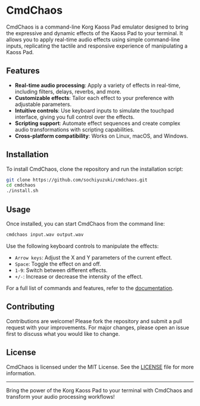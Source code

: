 # CmdChaos

CmdChaos is a command-line Korg Kaoss Pad emulator designed to bring the expressive and dynamic effects of the Kaoss Pad to your terminal. It allows you to apply real-time audio effects using simple command-line inputs, replicating the tactile and responsive experience of manipulating a Kaoss Pad.

## Features

- **Real-time audio processing**: Apply a variety of effects in real-time, including filters, delays, reverbs, and more.
- **Customizable effects**: Tailor each effect to your preference with adjustable parameters.
- **Intuitive controls**: Use keyboard inputs to simulate the touchpad interface, giving you full control over the effects.
- **Scripting support**: Automate effect sequences and create complex audio transformations with scripting capabilities.
- **Cross-platform compatibility**: Works on Linux, macOS, and Windows.

## Installation

To install CmdChaos, clone the repository and run the installation script:

```bash
git clone https://github.com/sochiyuzuki/cmdchaos.git
cd cmdchaos
./install.sh
```

## Usage

Once installed, you can start CmdChaos from the command line:

```bash
cmdchaos input.wav output.wav
```

Use the following keyboard controls to manipulate the effects:

- `Arrow keys`: Adjust the X and Y parameters of the current effect.
- `Space`: Toggle the effect on and off.
- `1-9`: Switch between different effects.
- `+/-`: Increase or decrease the intensity of the effect.

For a full list of commands and features, refer to the [documentation](https://github.com/sochiyuzuki/cmdchaos/wiki).

## Contributing

Contributions are welcome! Please fork the repository and submit a pull request with your improvements. For major changes, please open an issue first to discuss what you would like to change.

## License

CmdChaos is licensed under the MIT License. See the [LICENSE](https://github.com/sochiyuzuki/cmdchaos/blob/main/LICENSE) file for more information.

---

Bring the power of the Korg Kaoss Pad to your terminal with CmdChaos and transform your audio processing workflows!
